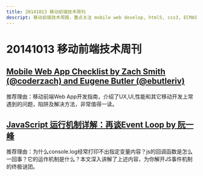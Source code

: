 ```yaml
---
title: 20141013 移动前端技术周刊
descript: 移动前端技术周报，重点关注 mobile web develop, html5, css3, ECMAScript 6, node.js 等前沿技术。
---
```


# 20141013 移动前端技术周刊

## [Mobile Web App Checklist by Zach Smith (@coderzach) and Eugene Butler (@ebutleriv)](http://www.luster.io/blog/9-29-14-mobile-web-checklist.html)

推荐理由：移动前端Web App开发指南，介绍了UX,UI,性能和其它移动开发上常遇到的问题，陷阱及解决方法，非常值得一读。

## [JavaScript 运行机制详解：再谈Event Loop by 阮一峰](http://www.ruanyifeng.com/blog/2014/10/event-loop.html)

推荐理由：为什么console.log经常打印不出指定变量内容？js的回调函数是怎么一回事？它的运作机制是什么？本文深入讲解了上述内容，为你解开JS事件机制的终极谜团。
